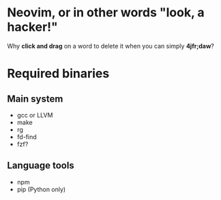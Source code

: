 # Neovim, or in other words "look, a hacker!"

Why __click and drag__ on a word to delete it when you can simply __4jfr;daw__?

# Required binaries

## Main system

- gcc or LLVM
- make
- rg
- fd-find
- fzf?

## Language tools

- npm
- pip (Python only)

